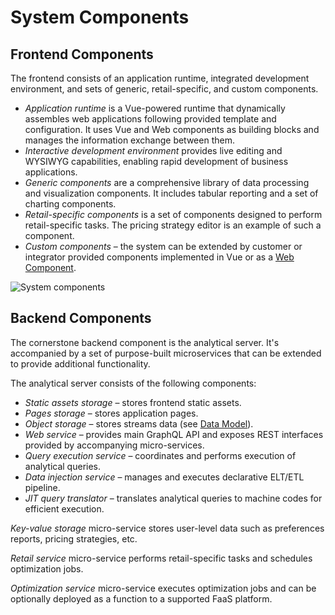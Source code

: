 # System Components

## Frontend Components

The frontend consists of an application runtime, integrated development environment, and sets of generic, retail-specific, and custom components.

* *Application runtime* is a Vue-powered runtime that dynamically assembles web applications following provided template and configuration. It uses Vue and Web components as building blocks and manages the information exchange between them.
* *Interactive development environment* provides live editing and WYSIWYG capabilities, enabling rapid development of business applications.
* *Generic components* are a comprehensive library of data processing and visualization components. It includes tabular reporting and a set of charting components.
* *Retail-specific components* is a set of components designed to perform retail-specific tasks. The pricing strategy editor is an example of such a component.
* *Custom components* – the system can be extended by customer or integrator provided components implemented in Vue or as a [Web Component](https://developer.mozilla.org/en-US/docs/Web/Web_Components).


<style>
.my-content img {
    margin: 10px 0;
    max-width: 100%;
}
.my-dark-theme .my-content img {
    filter: invert(100%);
}
</style>

![System components](/pages/docs/GoalProfit%20components.svg?v2)

## Backend Components

The cornerstone backend component is the analytical server. It's accompanied by a set of purpose-built microservices that can be extended to provide additional functionality.

The analytical server consists of the following components:
* *Static assets storage* – stores frontend static assets.
* *Pages storage* – stores application pages.
* *Object storage* – stores streams data (see [Data Model](/pages/docs/datamodel)).
* *Web service* – provides main GraphQL API and exposes REST interfaces provided by accompanying micro-services.
* *Query execution service* – coordinates and performs execution of analytical queries.
* *Data injection service* – manages and executes declarative ELT/ETL pipeline.
* *JIT query translator* – translates analytical queries to machine codes for efficient execution.

*Key-value storage* micro-service stores user-level data such as preferences reports, pricing strategies, etc.

*Retail service* micro-service performs retail-specific tasks and schedules optimization jobs.

*Optimization service* micro-service executes optimization jobs and can be optionally deployed as a function to a supported FaaS platform.

